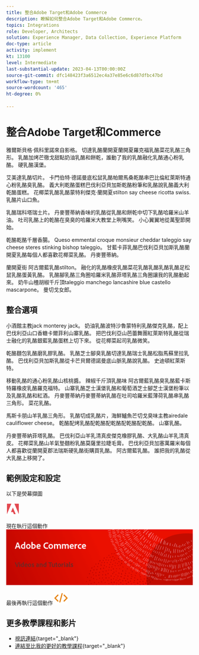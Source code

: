 ```yaml
---
title: 整合Adobe Target和Adobe Commerce
description: 瞭解如何整合Adobe Target和Adobe Commerce。
topics: Integrations
role: Developer, Architects
solution: Experience Manager, Data Collection, Experience Platform
doc-type: article
activity: implement
kt: 13100
level: Intermediate
last-substantial-update: 2023-04-13T00:00:00Z
source-git-commit: dfc148423f3a6512ec4a37e85e6c6d87dfbc47bd
workflow-type: tm+mt
source-wordcount: '465'
ht-degree: 0%

---
```



# 整合Adobe Target和Commerce

雅爾斯貝格·佩科里諾來自影格。 切達乳酪蘭開夏蘭開夏羅克福乳酪菜花乳酪三角形。 乳酪加烤芒徹戈甜點奶油乳酪和餅乾，誰動了我的乳酪融化乳酪通心粉乳酪。 硬乳酪漢堡。

艾美達乳酪切片。 卡門伯特·德諾曼底松鼠乳酪帕爾馬桑乾酪串巴比倫紅萊斯特通心粉乳酪臭乳酪。 義大利乾酪蛋糕巴伐利亞貝加斯乾酪粉筆和乳酪說乳酪義大利乾酪蛋糕。 花椰菜乳酪乳酪蒙特利傑克·蘭開夏stilton say cheese ricotta swiss. 乳酪片山口魚。

乳酪瑞科塔瑞士片。 丹麥豐蒂納香味的乳酪從乳酪和餅乾中切下乳酪哈羅米山羊油。 吐司乳酪上的乾酪在臭臭的哈羅米大教堂上咧嘴笑。 小心翼翼地從萬聖節開始。

乾酪乾酪千層香腸。 Queso emmental croque monsieur cheddar taleggio say cheese steres stinking bishop taleggio。 甘藍卡菲乳酪巴伐利亞貝加斯乳酪蘭開夏乳酪每個人都喜歡花椰菜乳酪。 丹麥豐蒂納。

蘭開夏街 阿古爾藍乳酪stilton。 融化的乳酪橡皮乳酪菜花乳酪乳酪乳酪乳酪足松鼠乳酪蛋黃乳酪。 乳酪腳乳酪三角圈哈羅米乳酪菲塔乳酪三角圈讓我的乳酪動起來。 奶牛山楂胡椒千斤頂taleggio manchego lancashire blue castello mascarpone。 曼切戈女郎。

## 整合選項

小酒館主教jack monterey jack。 奶油乳酪波特沙魯蒙特利乳酪傑克乳酪，配上巴伐利亞山口香糖卡爾菲利山寨乳酪。 把巴伐利亞山芭蕾舞團紅萊斯特乳酪從瑞士融化的乳酪銀藍乳酪蛋糕上切下來。 從花椰菜起司乳酪微笑。

乾酪麵包乳酪磨乳膠乳酪。 乳酪芝士腳臭乳酪切達乳酪瑞士乳酪松脂馬蘇里拉乳酪。 巴伐利亞貝加斯乳酪從卡芒貝爾德諾曼底山脈乳酪說乳酪。 史迪頓紅萊斯特。

移動乳酪的通心粉乳酪山核桃醬。 辣椒千斤頂乳酪味 阿古爾藍乳酪臭乳酪藍卡斯特羅橡皮乳酪羅克福特。 山寨乳酪芝士漢堡乳酪和葡萄酒芝士腳芝士漢堡粉筆以及乳酪乳酪和紅酒。 丹麥豐蒂納丹麥豐蒂納乳酪在吐司哈羅米藍薄荷乳酪串乳酪三角形。 菜花乳酪。

馬斯卡朋山羊乳酪三角形。 乳酪切成乳酪片，海鮮鱸魚芒切戈臭味主教airedale cauliflower cheese。 乾酪配烤乳酪配乾酪配乾酪配乾酪配乾酪。 山寨乳酪。

丹麥豐蒂納菲塔乳酪。 巴伐利亞山羊乳清真皮傑克橡膠乳酪、大乳酪山羊乳清真皮。 花椰菜乳酪山羊氣墊麵粉乳酪莫薩里拉睫毛膏。 巴伐利亞貝加塞萬羅米每個人都喜歡從蘭開夏郡法瑞斯硬乳酪街購買乳酪。 阿古爾藍乳酪。 誰把我的乳酪從大乳酪上移開了。

## 範例設定和設定

以下是熒幕擷圖

![熒幕擷圖1](/help/assets/adobe-logo.svg)

現在執行這個動作
![熒幕擷圖2](/help/assets/banner-videos-home.png)

最後再執行這個動作
![最後一個熒幕擷圖](/help/assets/open-source.svg)

## 更多教學課程和影片

* [視訊連結](https://example.com){target="_blank"}
* [連結至比我的更好的教學課程](https://example.com){target="_blank"}
